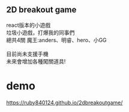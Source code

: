 ## 2D breakout game
react版本的小遊戲<br>
垃圾小遊戲，打爆我的同事們<br>
總共4關 魔王:anders、明睿、hero、小GG<br><br>
目前尚未支援手機<br>
未來會增加各種闖關道具!<br>
# demo
https://ruby840124.github.io/2dbreakoutgame/
